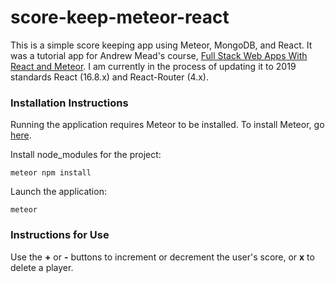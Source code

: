 # score-keep-meteor-react

This is a simple score keeping app using Meteor, MongoDB, and React. It was a tutorial app for Andrew Mead's course, [Full Stack Web Apps With React
and Meteor](https://www.udemy.com/share/1001kiAkoZcFlbRHg=/). I am currently in the process of updating it to 2019 standards React (16.8.x) and React-Router (4.x). 

### Installation Instructions 

Running the application requires Meteor to be installed. To install Meteor, go [here](https://www.meteor.com).

Install node_modules for the project:

`meteor npm install`

Launch the application:

`meteor`

### Instructions for Use

Use the **+** or **-** buttons to increment or decrement the user's score, or **x** to delete a player. 
